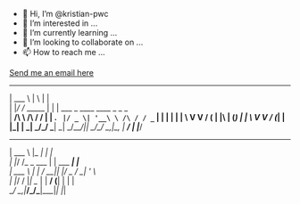 - 👋 Hi, I’m @kristian-pwc
- 👀 I’m interested in ...
- 🌱 I’m currently learning ...
- 💞️ I’m looking to collaborate on ...
- 📫 How to reach me ...


[Send me an email here](mailto:admin@cloudhadoop.com)



______                _   _                                 
| ___ \              | \ | |                                
| |_/ /_      _____  |  \| | ___  _ ____      ____ _ _   _  
|  __/\ \ /\ / / __| | . ` |/ _ \| '__\ \ /\ / / _` | | | | 
| |    \ V  V / (__  | |\  | (_) | |   \ V  V / (_| | |_| | 
\_|     \_/\_/ \___| \_| \_/\___/|_|    \_/\_/ \__,_|\__, | 
                                                      __/ | 
                                                     |___/  
                                                            
                                                            
                                                            
                                                            
                                                            
                                                            
                                                            
                                                            
______          _____         _                             
| ___ \        |_   _|       | |                            
| |_/ /_   _ ___ | | ___  ___| |__                          
| ___ \ | | / __|| |/ _ \/ __| '_ \                         
| |_/ / |_| \__ \| |  __/ (__| | | |                        
\____/ \__,_|___/\_/\___|\___|_| |_|                        
                                           
